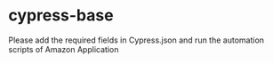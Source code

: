 # cypress-base

Please add the required fields in Cypress.json and run the automation scripts of Amazon Application
